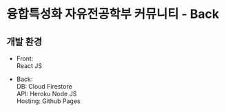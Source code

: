 # 융합특성화 자유전공학부 커뮤니티 - Back
## 개발 환경
 
* Front:  
React JS  
  
* Back:  
  DB: Cloud Firestore  
  API: Heroku Node JS  
  Hosting: Github Pages  
